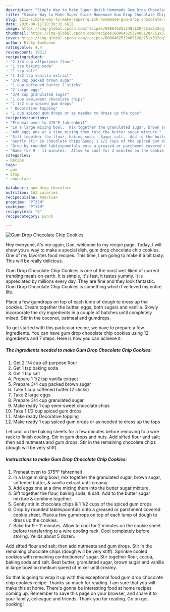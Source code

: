 ```yaml
---
description: "Simple Way to Make Super Quick Homemade Gum Drop Chocolate Chip Cookies"
title: "Simple Way to Make Super Quick Homemade Gum Drop Chocolate Chip Cookies"
slug: 1213-simple-way-to-make-super-quick-homemade-gum-drop-chocolate-chip-cookies
date: 2020-08-11T18:30:33.662Z
image: https://img-global.cpcdn.com/recipes/6086462532485120/751x532cq70/gum-drop-chocolate-chip-cookies-recipe-main-photo.jpg
thumbnail: https://img-global.cpcdn.com/recipes/6086462532485120/751x532cq70/gum-drop-chocolate-chip-cookies-recipe-main-photo.jpg
cover: https://img-global.cpcdn.com/recipes/6086462532485120/751x532cq70/gum-drop-chocolate-chip-cookies-recipe-main-photo.jpg
author: Ricky Buchanan
ratingvalue: 4.4
reviewcount: 19312
recipeingredient:
- "2 1/4 cup allpurpose flour"
- "1 tsp baking soda"
- "1 tsp salt"
- "1 1/2 tsp vanilla extract"
- "3/4 cup packed brown sugar"
- "1 cup softened butter 2 sticks"
- "2 large eggs"
- "3/4 cup granulated sugar"
- "1 cup semisweet chocolate chips"
- "1 1/2 cup spiced gum drops"
- " Decorative topping"
- "1 cup spiced gum drops or as needed to dress up the tops"
recipeinstructions:
- "Preheat oven to 375°F fahrenheit"
- "In a large mixing bowl,  mix together the granulated sugar, brown sugar, softened butter, &amp; vanilla extract until creamy."
- "Add eggs one at a time mixing them into the butter sugar mixture."
- "Sift together the flour, baking soda,  &amp; salt.  Add to the butter sugar mixture &amp; combine together."
- "Gently stir in chocolate chips &amp; 1 1/2 cups of the spiced gum drops"
- "Drop by rounded tablespoonfuls onto a greased or parchment covered cookie sheet. Place a few gumdrops on top of each lump of dough to dress up the cookies."
- "Bake for 9 - 11 minutes.  Allow to cool for 2 minutes on the cookie sheet before transferring to a wire cooling rack. Cool completely before storing. Yeilds about 5 dozen."
categories:
- Recipe
tags:
- gum
- drop
- chocolate

katakunci: gum drop chocolate 
nutrition: 163 calories
recipecuisine: American
preptime: "PT25M"
cooktime: "PT37M"
recipeyield: "4"
recipecategory: Lunch

---
```



![Gum Drop Chocolate Chip Cookies](https://img-global.cpcdn.com/recipes/6086462532485120/751x532cq70/gum-drop-chocolate-chip-cookies-recipe-main-photo.jpg)

Hey everyone, it's me again, Dan, welcome to my recipe page. Today, I will show you a way to make a special dish, gum drop chocolate chip cookies. One of my favorites food recipes. This time, I am going to make it a bit tasty. This will be really delicious.

Gum Drop Chocolate Chip Cookies is one of the most well liked of current trending meals on earth. It is simple, it's fast, it tastes yummy. It is appreciated by millions every day. They are fine and they look fantastic. Gum Drop Chocolate Chip Cookies is something which I've loved my entire life.

Place a few gumdrops on top of each lump of dough to dress up the cookies. Cream together the butter, eggs, both sugars and vanilla. Slowly incorporate the dry ingredients in a couple of batches until completely mixed. Stir in the coconut, oatmeal and gumdrops.


To get started with this particular recipe, we have to prepare a few ingredients. You can have gum drop chocolate chip cookies using 12 ingredients and 7 steps. Here is how you can achieve it.

<!--inarticleads1-->

##### The ingredients needed to make Gum Drop Chocolate Chip Cookies:

1. Get 2 1/4 cup all-purpose flour
1. Get 1 tsp baking soda
1. Get 1 tsp salt
1. Prepare 1 1/2 tsp vanilla extract
1. Prepare 3/4 cup packed brown sugar
1. Take 1 cup softened butter (2 sticks)
1. Take 2 large eggs
1. Prepare 3/4 cup granulated sugar
1. Make ready 1 cup semi-sweet chocolate chips
1. Take 1 1/2 cup spiced gum drops
1. Make ready  Decorative topping
1. Make ready 1 cup spiced gum drops or as needed to dress up the tops


Let cool on the baking sheets for a few minutes before removing to a wire rack to finish cooling. Stir in gum drops and nuts. Add sifted flour and salt; then add nutmeats and gum drops. Stir in the remaining chocolate chips (dough will be very stiff). 

<!--inarticleads2-->

##### Instructions to make Gum Drop Chocolate Chip Cookies:

1. Preheat oven to 375°F fahrenheit
1. In a large mixing bowl,  mix together the granulated sugar, brown sugar, softened butter, &amp; vanilla extract until creamy.
1. Add eggs one at a time mixing them into the butter sugar mixture.
1. Sift together the flour, baking soda,  &amp; salt.  Add to the butter sugar mixture &amp; combine together.
1. Gently stir in chocolate chips &amp; 1 1/2 cups of the spiced gum drops
1. Drop by rounded tablespoonfuls onto a greased or parchment covered cookie sheet. Place a few gumdrops on top of each lump of dough to dress up the cookies.
1. Bake for 9 - 11 minutes.  Allow to cool for 2 minutes on the cookie sheet before transferring to a wire cooling rack. Cool completely before storing. Yeilds about 5 dozen.


Add sifted flour and salt; then add nutmeats and gum drops. Stir in the remaining chocolate chips (dough will be very stiff). Sprinkle cooled cookies with remaining confectioners&#39; sugar. Stir together flour, cocoa, baking soda and salt. Beat butter, granulated sugar, brown sugar and vanilla in large bowl on medium speed of mixer until creamy. 

So that is going to wrap it up with this exceptional food gum drop chocolate chip cookies recipe. Thanks so much for reading. I am sure that you will make this at home. There's gonna be interesting food at home recipes coming up. Remember to save this page on your browser, and share it to your family, colleague and friends. Thank you for reading. Go on get cooking!
